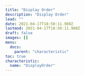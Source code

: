 ```yaml
---
title: "Display Order"
description: "Display Order"
lead: ""
date: 2021-04-17T18:50:11.980Z
lastmod: 2021-04-17T18:50:11.980Z
draft: false
images: []
menu:
  docs:
    parent: "characteristic"
toc: true
characteristic:
  name: "DisplayOrder"
---
```

